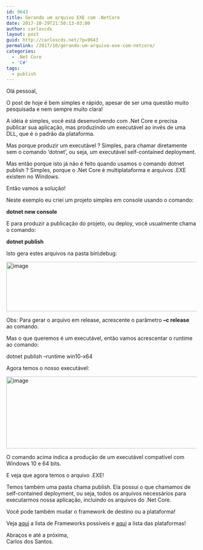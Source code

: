 ```yaml
---
id: 9643
title: Gerando um arquivo EXE com .NetCore
date: 2017-10-29T21:50:13-03:00
author: carloscds
layout: post
guid: http://carloscds.net/?p=9643
permalink: /2017/10/gerando-um-arquivo-exe-com-netcore/
categories:
  - .Net Core
  - 'C#'
tags:
  - publish
---
```

Olá pessoal,

O post de hoje é bem simples e rápido, apesar de ser uma questão muito pesquisada e nem sempre muito clara!

A idéia é simples, você está desenvolvendo com .Net Core e precisa publicar sua aplicação, mas produzindo um executável ao invés de uma DLL, que é o padrão da plataforma.

Mas porque produzir um executável ? Simples, para chamar diretamente sem o comando ‘dotnet’, ou seja, um executável self-contained deployment.

Mas então porque isto já não é feito quando usamos o comando dotnet publish ? Simples, porque o .Net Core é multiplataforma e arquivos .EXE existem no Windows.

Então vamos a solução!

Neste exemplo eu criei um projeto simples em console usando o comando:

**dotnet new console**

E para produzir a publicação do projeto, ou deploy, você usualmente chama o comando:

**dotnet publish**

Isto gera estes arquivos na pasta bin\debug:

[<img title="image" style="display: inline; background-image: none;" border="0" alt="image" src="http://carloscds.net/wp-content/uploads/2017/10/image_thumb.png" width="531" height="131" />](http://carloscds.net/wp-content/uploads/2017/10/image.png)

Obs: Para gerar o arquivo em release, acrescente o parâmetro **–c release** ao comando.

Mas o que queremos é um executável, então vamos acrescentar o runtime ao comando:

dotnet publish &#8211;runtime win10-x64

Agora temos o nosso executável:

[<img title="image" style="display: inline; background-image: none;" border="0" alt="image" src="http://carloscds.net/wp-content/uploads/2017/10/image_thumb-1.png" width="554" height="190" />](http://carloscds.net/wp-content/uploads/2017/10/image-1.png)

O comando acima indica a produção de um executável compatível com Windows 10 e 64 bits.

E veja que agora temos o arquivo .EXE!

Temos também uma pasta chama publish. Ela possui o que chamamos de self-contained deployment, ou seja, todos os arquivos necessários para executarmos nossa aplicação, incluindo os arquivos do .Net Core.

Você pode também mudar o framework de destino ou a plataforma!

Veja [aqui](https://docs.microsoft.com/en-us/dotnet/standard/frameworks) a lista de Frameworks possíveis e [aqui](https://docs.microsoft.com/en-us/dotnet/core/rid-catalog) a lista das plataformas!

Abraços e até a próxima,  
Carlos dos Santos.